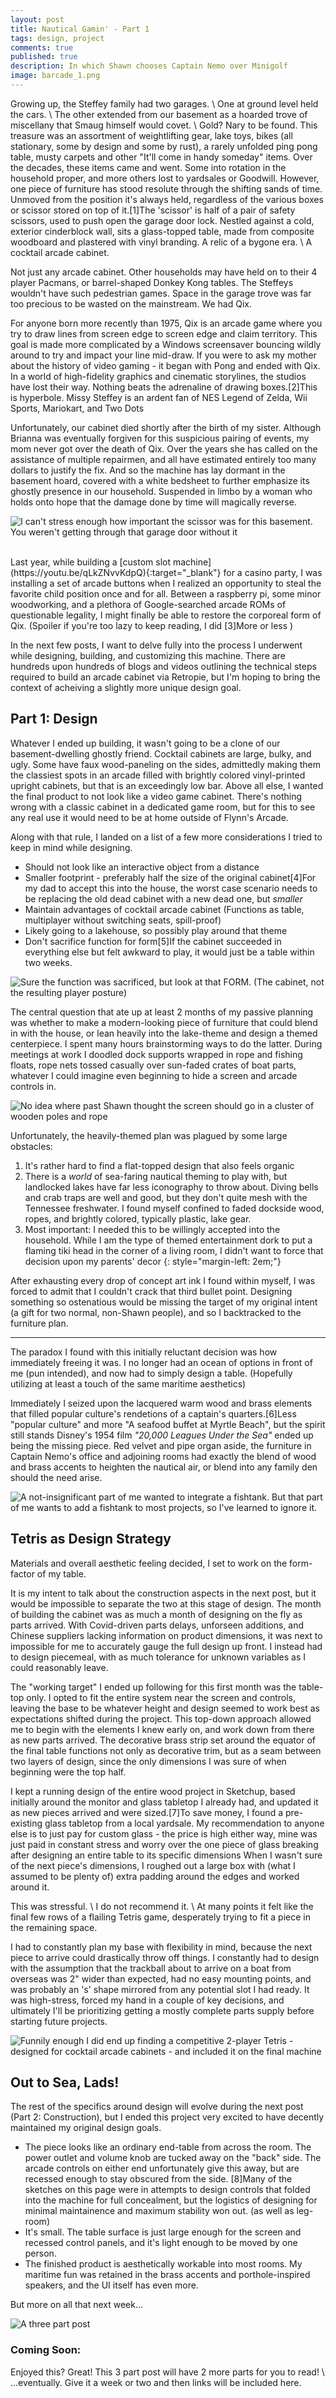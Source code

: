```yaml
---
layout: post
title: Nautical Gamin' - Part 1
tags: design, project
comments: true
published: true
description: In which Shawn chooses Captain Nemo over Minigolf
image: barcade_1.png
---
```


Growing up, the Steffey family had two garages. \\
One at ground level held the cars. \\
The other extended from our basement as a hoarded trove of miscellany that Smaug himself would covet.  \\
Gold?  Nary to be found. This treasure was an assortment of weightlifting gear, lake toys, bikes (all stationary, some by design and some by rust), a rarely unfolded ping pong table, musty carpets and other "It'll come in handy someday" items.  Over the decades, these items came and went.  Some into rotation in the household proper, and more others lost to yardsales or Goodwill.  However, one piece of furniture has stood resolute through the shifting sands of time.  Unmoved from the position it's always held, regardless of the various boxes or scissor stored on top of it.<span class="ref"><span class="refnum">[1]</span><span class="refbody">The 'scissor' is half of a pair of safety scissors, used to push open the garage door lock.</span></span>  Nestled against a cold, exterior cinderblock wall, sits a glass-topped table, made from composite woodboard and plastered with vinyl branding. 
A relic of a bygone era. \\
A cocktail arcade cabinet.

Not just any arcade cabinet.  Other households may have held on to their 4 player Pacmans, or barrel-shaped Donkey Kong tables.  The Steffeys wouldn't have such pedestrian games.  Space in the garage trove was far too precious to be wasted on the mainstream. We had Qix.

For anyone born more recently than 1975, Qix is an arcade game where you try to draw lines from screen edge to screen edge and claim territory.  This goal is made more complicated by a Windows screensaver bouncing wildly around to try and impact your line mid-draw.  If you were to ask my mother about the history of video gaming - it began with Pong and ended with Qix.
In a world of high-fidelity graphics and cinematic storylines, the studios have lost their way.
Nothing beats the adrenaline of drawing boxes.<span class="ref"><span class="refnum">[2]</span><span class="refbody">This is hyperbole. Missy Steffey is an ardent fan of NES Legend of Zelda, Wii Sports, Mariokart, and Two Dots</span></span>

Unfortunately, our cabinet died shortly after the birth of my sister.  Although Brianna was eventually forgiven for this suspicious pairing of events, my mom never got over the death of Qix.  Over the years she has called on the assistance of multiple repairmen, and all have estimated entirely too many dollars to justify the fix.  And so the machine has lay dormant in the basement hoard, covered with a white bedsheet to further emphasize its ghostly presence in our household. Suspended in limbo by a woman who holds onto hope that the damage done by time will magically reverse.

![](https://i.imgur.com/5k3hR2d.png "I can't stress enough how important the scissor was for this basement.  You weren't getting through that garage door without it")

<br/>
Last year, while building a [custom slot machine](https://youtu.be/qLkZNvvKdpQ){:target="_blank"} for a casino party, I was installing a set of arcade buttons when I realized an opportunity to steal the favorite child position once and for all.  Between a raspberry pi, some minor woodworking, and a plethora of Google-searched arcade ROMs of questionable legality, I might finally be able to restore the corporeal form of Qix. (Spoiler if you're too lazy to keep reading, I did <span class="ref"><span class="refnum">[3]</span><span class="refbody small">More or less</span></span> )

In the next few posts, I want to delve fully into the process I underwent while designing, building, and customizing this machine.  There are hundreds upon hundreds of blogs and videos outlining the technical steps required to build an arcade cabinet via Retropie, but I'm hoping to bring the context of acheiving a slightly more unique design goal.

## Part 1: Design

Whatever I ended up building, it wasn't going to be a clone of our basement-dwelling ghostly friend.  Cocktail cabinets are large, bulky, and ugly.  Some have faux wood-paneling on the sides, admittedly making them the classiest spots in an arcade filled with brightly colored vinyl-printed upright cabinets, but that is an exceedingly low bar.  Above all else, I wanted the final product to not look like a video game cabinet.  There's nothing wrong with a classic cabinet in a dedicated game room, but for this to see any real use it would need to be at home outside of Flynn's Arcade.

Along with that rule, I landed on a list of a few more considerations I tried to keep in mind while designing.

 - Should not look like an interactive object from a distance
 - Smaller footprint - preferably half the size of the original cabinet<span class="ref"><span class="refnum">[4]</span><span class="refbody">For my dad to accept this into the house, the worst case scenario needs to be replacing the old dead cabinet with a new dead one, but _smaller_</span></span>
 - Maintain advantages of cocktail arcade cabinet (Functions as table, multiplayer without switching seats, spill-proof)
 - Likely going to a lakehouse, so possibly play around that theme
 - Don't sacrifice function for form<span class="ref"><span class="refnum">[5]</span><span class="refbody">If the cabinet succeeded in everything else but felt awkward to play, it would just be a table within two weeks.</span></span>

 ![](https://i.imgur.com/qzpjnkU.png "Sure the function was sacrificed, but look at that FORM. (The cabinet, not the resulting player posture)")

The central question that ate up at least 2 months of my passive planning was whether to make a modern-looking piece of furniture that could blend in with the house, or lean heavily into the lake-theme and design a themed centerpiece.  I spent many hours brainstorming ways to do the latter.  During meetings at work I doodled dock supports wrapped in rope and fishing floats, rope nets tossed casually over sun-faded crates of boat parts, whatever I could imagine even beginning to hide a screen and arcade controls in.

 ![](https://i.imgur.com/tvJD7hC.png "No idea where past Shawn thought the screen should go in a cluster of wooden poles and rope")

Unfortunately, the heavily-themed plan was plagued by some large obstacles: 

  1. It's rather hard to find a flat-topped design that also feels organic
  2. There is a _world_ of sea-faring nautical theming to play with, but landlocked lakes have far less iconography to throw about.  Diving bells and crab traps are well and good, but they don't quite mesh with the Tennessee freshwater. I found myself confined to faded dockside wood, ropes, and brightly colored, typically plastic, lake gear.
  3. Most important: I needed this to be willingly accepted into the household.  While I am the type of themed entertainment dork to put a flaming tiki head in the corner of a living room, I didn't want to force that decision upon my parents' decor
{: style="margin-left: 2em;"}

After exhausting every drop of concept art ink I found within myself, I was forced to admit that I couldn't crack that third bullet point.  Designing something so ostenatious would be missing the target of my original intent (a gift for two normal, non-Shawn people), and so I backtracked to the furniture plan.

<hr/>

The paradox I found with this initially reluctant decision was how immediately freeing it was.  I no longer had an ocean of options in front of me (pun intended), and now had to simply design a table. (Hopefully utilizing at least a touch of the same maritime aesthetics) 

Immediately I seized upon the lacquered warm wood and brass elements that filled popular culture's rendetions of a captain's quarters.<span class="ref"><span class="refnum">[6]</span><span class="refbody">Less "popular culture" and more "A seafood buffet at Myrtle Beach", but the spirit still stands</span></span>  Disney's 1954 film _"20,000 Leagues Under the Sea"_ ended up being the missing piece.  Red velvet and pipe organ aside, the furniture in Captain Nemo's office and adjoining rooms had exactly the blend of wood and brass accents to heighten the nautical air, or blend into any family den should the need arise.

![](https://i.imgur.com/qQBh603.png "A not-insignificant part of me wanted to integrate a fishtank. But that part of me wants to add a fishtank to most projects, so I've learned to ignore it.")


## Tetris as Design Strategy

Materials and overall aesthetic feeling decided, I set to work on the form-factor of my table.

It is my intent to talk about the construction aspects in the next post, but it would be impossible to separate the two at this stage of design.  The month of building the cabinet was as much a month of designing on the fly as parts arrived.  With Covid-driven parts delays, unforseen additions, and Chinese suppliers lacking information on product dimensions, it was next to impossible for me to accurately gauge the full design up front.  I instead had to design piecemeal, with as much tolerance for unknown variables as I could reasonably leave.

The "working target" I ended up following for this first month was the table-top only. I opted to fit the entire system near the screen and controls, leaving the base to be whatever height and design seemed to work best as expectations shifted during the project.  This top-down approach allowed me to begin with the elements I knew early on, and work down from there as new parts arrived.  The decorative brass strip set around the equator of the final table functions not only as decorative trim, but as a seam between two layers of design, since the only dimensions I was sure of when beginning were the top half.  

I kept a running design of the entire wood project in Sketchup, based initially around the monitor and glass tabletop I already had, and updated it as new pieces arrived and were sized.<span class="ref"><span class="refnum">[7]</span><span class="refbody">To save money, I found a pre-existing glass tabletop from a local yardsale. My recommendation to anyone else is to just pay for custom glass - the price is high either way, mine was just paid in constant stress and worry over the one piece of glass breaking after designing an entire table to its specific dimensions</span></span>  When I wasn't sure of the next piece's dimensions, I roughed out a large box with (what I assumed to be plenty of) extra padding around the edges and worked around it. 

This was stressful. \\
I do not recommend it. \\
At many points it felt like the final few rows of a flailing Tetris game, desperately trying to fit a piece in the remaining space.

I had to constantly plan my base with flexibility in mind, because the next piece to arrive could drastically throw off things. I constantly had to design with the assumption that the trackball about to arrive on a boat from overseas was 2" wider than expected, had no easy mounting points, and was probably an 's' shape mirrored from any potential slot I had ready.  It was high-stress, forced my hand in a couple of key decisions, and ultimately I'll be prioritizing getting a mostly complete parts supply before starting future projects.


 ![](https://i.imgur.com/cra0uM6.png "Funnily enough I did end up finding a competitive 2-player Tetris - designed for cocktail arcade cabinets - and included it on the final machine")

## Out to Sea, Lads!

The rest of the specifics around design will evolve during the next post (Part 2: Construction), but I ended this project very excited to have decently maintained my original design goals.

- The piece looks like an ordinary end-table from across the room. The power outlet and volume knob are tucked away on the "back" side. The arcade controls on either end unfortunately give this away, but are recessed enough to stay obscured from the side. <span class="ref"><span class="refnum">[8]</span><span class="refbody">Many of the sketches on this page were in attempts to design controls that folded into the machine for full concealment, but the logistics of designing for minimal maintainence and maximum stability won out. (as well as leg-room)</span></span>
- It's small. The table surface is just large enough for the screen and recessed control panels, and it's light enough to be moved by one person.
- The finished product is aesthetically workable into most rooms.  My maritime fun was retained in the brass accents and porthole-inspired speakers, and the UI itself has even more.

But more on all that next week...


 ![](https://i.imgur.com/0G93PuC.png "A three part post")

### Coming Soon:
Enjoyed this?  Great!  This 3 part post will have 2 more parts for you to read! \\
...eventually.  Give it a week or two and then links will be included here. 

<!-- - Read about the rest of the design and construction process here with Part 2
- Or the programming and emulator process in Part 3 -->

